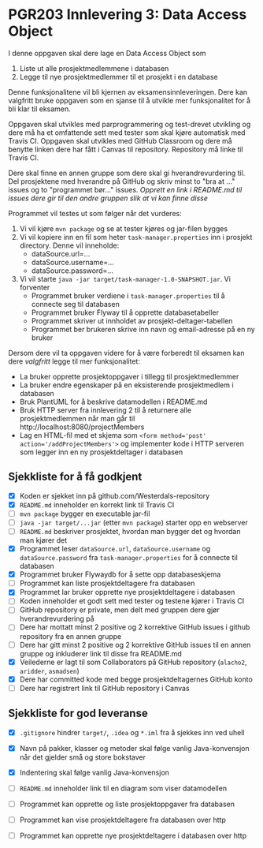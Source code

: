 # PGR203 Innlevering 3: Data Access Object

I denne oppgaven skal dere lage en Data Access Object som 

1. Liste ut alle prosjektmedlemmene i databasen
2. Legge til nye prosjektmedlemmer til et prosjekt i en database

Denne funksjonalitene vil bli kjernen av eksamensinnleveringen. Dere kan valgfritt bruke oppgaven som en sjanse til å utvikle mer funksjonalitet for å bli klar til eksamen.

Oppgaven skal utvikles med parprogrammering og test-drevet utvikling og dere må ha et omfattende sett med tester som skal kjøre automatisk med Travis CI. Oppgaven skal utvikles med GitHub Classroom og dere må benytte linken dere har fått i Canvas til repository. Repository må linke til Travis CI.

Dere skal finne en annen gruppe som dere skal gi hverandrevurdering til. Del prosjektene med hverandre på GitHub og skriv minst to "bra at ..." issues og to "programmet bør..." issues. *Opprett en link i README.md til issues dere gir til den andre gruppen slik at vi kan finne disse*

Programmet vil testes ut som følger når det vurderes:

1. Vi vil kjøre `mvn package` og se at tester kjøres og jar-filen bygges
2. Vi vil kopiere inn en fil som heter `task-manager.properties` inn i prosjekt directory. Denne vil inneholde:
   * dataSource.url=...
   * dataSource.username=...
   * dataSource.password=...
3. Vi vil starte `java -jar target/task-manager-1.0-SNAPSHOT.jar`. Vi forventer
   * Programmet bruker verdiene i `task-manager.properties` til å connecte seg til databasen
   * Programmet bruker Flyway til å opprette databasetabeller
   * Programmet skriver ut innholdet av prosjekt-deltager-tabellen
   * Programmet ber brukeren skrive inn navn og email-adresse på en ny bruker
   
Dersom dere vil ta oppgaven videre for å være forberedt til eksamen kan dere *valgfritt* legge til mer funksjonalitet:

* La bruker opprette prosjektoppgaver i tillegg til prosjektmedlemmer
* La bruker endre egenskaper på en eksisterende prosjektmedlem i databasen
* Bruk PlantUML for å beskrive datamodellen i README.md
* Bruk HTTP server fra innlevering 2 til å returnere alle prosjektmedlemmen når man går til http://localhost:8080/projectMembers
* Lag en HTML-fil med et skjema som `<form method='post' action='/addProjectMembers'>` og implementer kode i HTTP serveren som legger inn en ny prosjektdeltager i databasen


## Sjekkliste for å få godkjent

* [x] Koden er sjekket inn på github.com/Westerdals-repository
* [x] `README.md` inneholder en korrekt link til Travis CI
* [ ] `mvn package` bygger en executable jar-fil
* [ ] `java -jar target/...jar` (etter `mvn package`) starter opp en webserver
* [ ] `README.md` beskriver prosjektet, hvordan man bygger det og hvordan man kjører det 
* [x] Programmet leser `dataSource.url`, `dataSource.username` og `dataSource.password` fra `task-manager.properties` for å connecte til databasen
* [x] Programmet bruker Flywaydb for å sette opp databaseskjema
* [ ] Programmet kan liste prosjektdeltagere fra databasen
* [x] Programmet lar bruker opprette nye prosjektdeltagere i databasen
* [ ] Koden inneholder et godt sett med tester og testene kjører i Travis CI
* [ ] GitHub repository er private, men delt med gruppen dere gjør hverandrevurdering på
* [ ] Dere har mottatt minst 2 positive og 2 korrektive GitHub issues i github repository fra en annen gruppe
* [ ] Dere har gitt minst 2 positive og 2 korrektive GitHub issues til en annen gruppe og inkluderer link til disse fra README.md
* [x] Veilederne er lagt til som Collaborators på GitHub repository (`alacho2`, `aridder`, `asmadsen`)
* [x] Dere har committed kode med begge prosjektdeltagernes GitHub konto
* [ ] Dere har registrert link til GitHub repository i Canvas

## Sjekkliste for god leveranse

* [x] `.gitignore` hindrer `target/`, `.idea` og `*.iml` fra å sjekkes inn ved uhell
* [x] Navn på pakker, klasser og metoder skal følge vanlig Java-konvensjon når det gjelder små og store bokstaver
* [x] Indentering skal følge vanlig Java-konvensjon
* [ ] `README.md` inneholder link til en diagram som viser datamodellen
* [ ] Programmet kan opprette og liste prosjektoppgaver fra databasen
* [ ] Programmet kan vise prosjektdeltagere fra databasen over http
* [ ] Programmet kan opprette nye prosjektdeltagere i databasen over http

